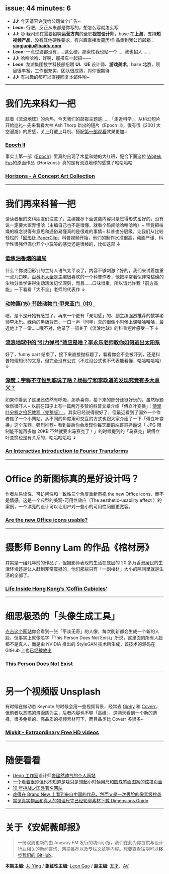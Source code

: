 issue: 44
minutes: 6
---

- **JJ:** 今天请容许我给公司做个广告~
- **Leon:** 行吧，反正从来都是你写的，想怎么写就怎么写
- **JJ**: 😅 我司现在需要招聘**运营方向**的全职**视觉设计师**，base 在**上海**，支持**短视频产品**，没有其他硬性要求，有兴趣直接发简历/作品集到我公司邮箱：**yingjunjiu@baidu.com**
- **Leon:** 一点过渡都没有……这么硬，那索性我也贴一个……我也招人……
- **JJ:** 哈哈哈哈，好啊，那搭车一起招~~~
- **Leon**: 龙湖集团数字科技部招聘 **UI**、**UE** 设计师、**游戏美术**，base **北京**，项目很丰富，工作很充实，团队很成熟，对你很期待
- **JJ:** 有兴趣的都可以直接回复本邮件哟~

---

# 我们先来科幻一把
趁着《流浪地球》的余热，今天我们的邮报主题是……「走近科学」，从科幻短片开始巡礼~ 先来看看大神 Ash Thorp 新出的短片《Epoch II》，很有很《2001 太空漫游》的质感，关上灯戴上耳机、搭配[第一部观看](https://www.bilibili.com/video/av8339851/)效果更加~
### [Epoch II](https://altcinc.com/work/epochii)

事实上第一部《[Epoch](https://www.bilibili.com/video/av8339851/)》里真的出现了木星和她的大红班，配合下面这位 [Wojtek Fus](http://www.wojtekfus.com/)的原画作品《Horizons》真的是有流浪地球的感觉了哈哈哈哈
### [Horizons - A Concept Art Collection](https://www.behance.net/gallery/76045669/Worlds-Concept-Art-Collection?tracking_source=best_of_behance)

---

# 我们再来科普一把
请读者里的文科朋友们注意了，主编推荐下面这些内容只是觉得形式蛮好的，没有说一定要大家弄懂哈（主编自己也不是很懂，就看个热闹哈哈哈哈哈）~ 毕竟把枯燥的概念说得有意思和通俗易懂真的是很难的事情~ 科普也分层级，让我们从比较轻松的「[回形针 PaperClip](https://space.bilibili.com/258150656)」科普视频开始，他们的制作水准很高，动画严谨、科学性很强但偶尔开个小玩笑的感觉还是很棒的，比如这部 ↓
### [低焦油香烟的骗局](https://www.bilibili.com/video/av40253342)


什么？你说回形针的主持人语气太平淡了，内容不够刺激？好的，我们来试着加重一点儿口味。[百科不大全](https://zhuanlan.zhihu.com/baikebudaquan-animal)是主编很喜欢的一个科普作者，他把平常看似非常枯燥的生物分类学讲得生动活泼记忆深刻，而且……口味很重，所以请允许我「前方高能」一下看看「大不全」老师的代表作 ↓
### [动物篇(15)·节肢动物门·甲壳亚门（中）](https://zhuanlan.zhihu.com/p/33340679)

嗯，是不是开始有感觉了，再来一个更有「亲切感」的、副主编强烈推荐的数学老师李永乐。绿色的黑版背景、一口一声「同学」真的很像小时候上课哈哈哈哈，最近他上了一堂……哦不对，他录了一部关于《流浪地球》的科普短片感受一下 ↓
### [流浪地球中的“引力弹弓”效应是啥？李永乐老师教你如何逃出太阳系](https://www.bilibili.com/video/av43832604)

好了，funny part 结束了，接下来直接抛标题了，看看你会不会被吓到，还是科普物理知识的文章，但完全没有公式（不过没公式也不代表能看懂，哈哈哈哈哈） ↓
### [深度：宇称不守恒到底说了啥？杨振宁和李政道的发现究竟有多大意义？](https://zhuanlan.zhihu.com/p/51330777)

如果你看到了这里还依然有呼吸，那恭喜你，接下来的部分还挺好玩的，虽然标题依然很吓人~ 以前在知乎上有一篇两万多赞的科普文章介绍「傅立叶变换」：[傅里叶分析之掐死教程（完整版）
](https://zhuanlan.zhihu.com/p/19763358)，其实已经说得很好了，但最近看到了国外一个作者做了一个小网站，从不同的角度用可交互的方式也跟大家介绍了一下「傅立叶变换」这个东西，强烈推荐~ 看到最后你会发现你每天跟前端哥哥撕逼说「 JPG 限制能不能再多加 20KB 不然就要出马赛克了！」的时候提到的「马赛克」跟傅立叶变换也是有关系的，哈哈哈哈哈 ↓
### [An Interactive Introduction to Fourier Transforms](http://www.jezzamon.com/fourier/index.html)

---

# Office 的新图标真的是好设计吗？
作者从易读性、可访问性和一致性三个角度重新审视 the new Office icons，而不是情感。这是一个典型的美观-可用性效应（The aesthetic-usability effect ）的案例，一个漂亮的设计可以让用户对一些小的可用性问题更宽容。
### [Are the new Office icons usable?](https://medium.com/@Madelena/i-have-been-designing-app-icons-for-decades-48ce32386bb0)

---

# 摄影师 Benny Lam 的作品《棺材房》
其实是一组几年前的作品了，但摄影师表现的生活在底层的 20 多万香港居民的生活环境还是让人赶到非常震撼的，他们那些只有「一副棺材」大小的隔间里就是生活的全部了。
### [Life Inside Hong Kong’s ‘Coffin Cubicles’](https://www.nationalgeographic.com/photography/proof/2017/07/hong-kong-living-trapped-lam-photos/#/rooms-hong-kong-lam-photos-10.jpg)

---

# 细思极恐的「头像生成工具」
[点击这个网站](https://thispersondoesnotexist.com/)你会看到一张「平淡无奇」的人像，每次刷新都会生成一个新的人脸，但事实上就像名字「This Person Does Not Exist」所说，这里面的所有人脸都不是真人，而是由 NVIDIA 推出的 StyleGAN 技术所生成，该技术的源码在 GitHub 上也[已经被放出](https://github.com/NVlabs/stylegan)
### [This Person Does Not Exist](https://thispersondoesnotexist.com/)

---

# 另一个视频版 Unsplash
有时候在做动态 Keynote 的时候会用一些视频背景，经常去 [Giphy](https://giphy.com/) 和 [Coverr](https://coverr.co/)，但前者以恶搞的渣画质为主，后者内容也不够「高级」，这两天看到一个新的选择，很多免费的、高品质的视频素材可下，而且品类比 Coverr 多很多~
### [Mixkit - Extraordinary Free HD videos](https://mixkit.co/)

---

# 随便看看
* [Ueno 工作室](https://ueno.co/)设计师[麥國然帅气的个人网站](https://www.kwokyinmak.com/)
* [一个看着很帅但也不知道是啥只是想起小时候用尺和圆珠笔画图案的炫技页面](https://codepen.io/EntropyReversed/full/YBEwXV)
* [10 年挑战之国外著名网站](https://www.arun.is/blog/10-year-challenge/)
* [难得在 Brand New 上看到来自中国的作品，然而又是一次丢脸的像素级抄袭](https://www.underconsideration.com/brandnew/archives/plagiarism_never_gets_old.php)
* [常见真实物品和真人的物理尺寸已经轮廓素材下载 Dimensions.Guide](https://www.dimensions.guide/)

---

# 关于《安妮薇邮报》

> 一份双周更新的由 Anyway.FM 发行的坊间小报，我们在此为你提供与设计行业相关的新闻咨询、网摘推荐以及专栏文章等内容。想要查看往期可以[移步我们的 GitHub](https://github.com/Anyway-Design/Anyway.Post#%E5%BE%80%E6%9C%9F%E5%86%85%E5%AE%B9)。

**本期主编:** [JJ Ying](http://iconmoon.com/) / **象征性主编:** [Leon Gao](http://leongao.com/) / **副主编:** [友才](http://mangmor.com/)、[AV](https://i.xiami.com/anothervincent)
